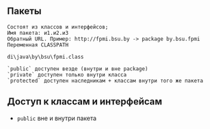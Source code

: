 ## Пакеты

	Состоят из классов и интерфейсов;
	Имя пакета: и1.и2.и3
	Обратный URL. Пример: http://fpmi.bsu.by -> package by.bsu.fpmi
	Переменная CLASSPATH

	di\java\by\bsu\fpmi.class

	`public` доступен везде (внутри и вне package)
	`private` доступен только внутри класса
	`protected` доступен наследникам + классам внутри того же пакета

## Доступ к классам и интерфейсам

* `public` вне и внутри пакета